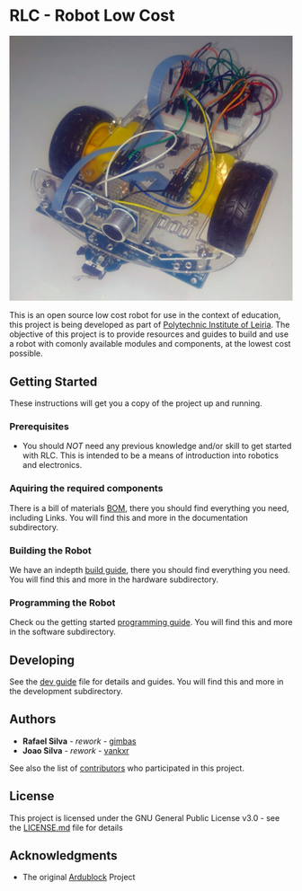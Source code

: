 # RLC - Robot Low Cost

![Alt text](https://github.com/gimbas/rlc/blob/master/documentation/assets/rlc.jpeg?raw=true "rlc")

This is an open source low cost robot for use in the context of education, this project is being developed as part of <a href="https://www.ipleiria.pt/home/">Polytechnic Institute of Leiria</a>.
The objective of this project is to provide resources and guides to build and use a robot with comonly available modules and components, at the lowest cost possible.

## Getting Started

These instructions will get you a copy of the project up and running.

### Prerequisites

- You should *NOT* need any previous knowledge and/or skill to get started with RLC. This is intended to be a means of introduction into robotics and electronics.

### Aquiring the required components

There is a bill of materials [BOM](/documentation/bom(en).xlsx), there you should find everything you need, including Links.
You will find this and more in the documentation subdirectory.

### Building the Robot

We have an indepth [build guide](/documentation/HARDWARE.md), there you should find everything you need.
You will find this and more in the hardware subdirectory.

### Programming the Robot

Check ou the getting started [programming guide](/documentation/SOFTWARE.md).
You will find this and more in the software subdirectory.

## Developing

See the [dev guide](/development/README.md) file for details and guides.
You will find this and more in the development subdirectory.

## Authors

* **Rafael Silva** - *rework* - [gimbas](https://github.com/crying-face-emoji)
* **Joao Silva** - *rework* - [vankxr](https://github.com/vankxr)

See also the list of [contributors](https://github.com/gimbas/rlc/graphs/contributors) who participated in this project.

## License

This project is licensed under the GNU General Public License v3.0 - see the [LICENSE.md](LICENSE.md) file for details

## Acknowledgments

- The original <a href="https://github.com/taweili/ardublock">Ardublock</a> Project